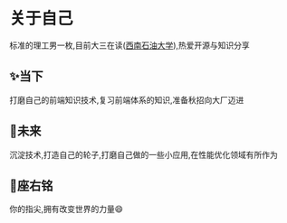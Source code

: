 # 关于自己
标准的理工男一枚,目前大三在读([西南石油大学](https://www.swpu.edu.cn/)),热爱开源与知识分享

## :sparkles:当下
打磨自己的前端知识技术,复习前端体系的知识,准备秋招向大厂迈进

## :rocket:未来
沉淀技术,打造自己的轮子,打磨自己做的一些小应用,在性能优化领域有所作为

## :pencil:座右铭
你的指尖,拥有改变世界的力量:smile: